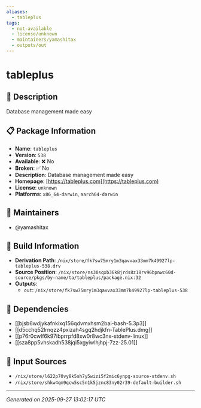 ```yaml
---
aliases:
  - tableplus
tags:
  - not-available
  - license/unknown
  - maintainers/yamashitax
  - outputs/out
---
```


# tableplus

## 📝 Description

Database management made easy

## 📋 Package Information

- **Name**: `tableplus`
- **Version**: `538`
- **Available**: ❌ No
- **Broken**: ✅ No
- **Description**: Database management made easy
- **Homepage**: [https://tableplus.com](https://tableplus.com)
- **License**: `unknown`
- **Platforms**: `x86_64-darwin`, `aarch64-darwin`
## 👥 Maintainers

- @yamashitax


## 🔧 Build Information

- **Derivation Path**: `/nix/store/fk7sw75mry1m3qavvax33mm7k49927lp-tableplus-538.drv`
- **Source Position**: `/nix/store/ns30sqxb36k8jrds8z18rv96bpnwc60d-source/pkgs/by-name/ta/tableplus/package.nix:32`
- **Outputs**:
  - `out`:  `/nix/store/fk7sw75mry1m3qavvax33mm7k49927lp-tableplus-538`

## 🔗 Dependencies

- [[bjsb6wdjykafnkixq156qdvmxhsm2bai-bash-5.3p3]]
- [[d5cchq52lrnqzz4pxizah4sgq2hdjkfn-TablePlus.dmg]]
- [[p76r0cwlf6k97ibprrpfd8xw0r8wc3nx-stdenv-linux]]
- [[sza8pp5vhskadh538jqi5xgyiwlhjhpj-7zz-25.01]]

## 📁 Input Sources

- `/nix/store/l622p70vy8k5sh7y5wizi5f2mic6ynpg-source-stdenv.sh`
- `/nix/store/shkw4qm9qcw5sc5n1k5jznc83ny02r39-default-builder.sh`

---
*Generated on 2025-09-27 13:02:17 UTC*

